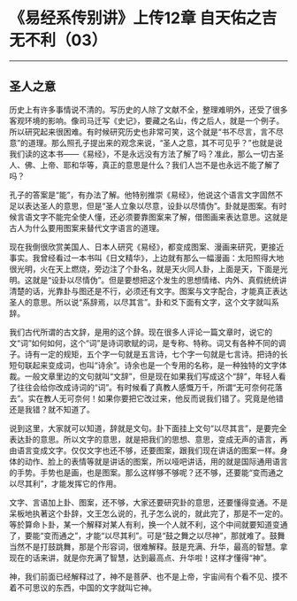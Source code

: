 # 《易经系传别讲》上传12章 自天佑之吉无不利（03）

------

## 圣人之意

历史上有许多事情说不清的。写历史的人除了文献不全，整理难明外，还受了很多客观环境的影响。像司马迁写《史记》，要藏之名山，传之后人，就是一个例子。所以研究起来很困难。有时候研究历史也非常可笑，这个就是“书不尽言，言不尽意”的道理。那么照孔子提出来的观念来说，“圣人之意，其不可见乎？”也就是说我们读的这本书——《易经》，不是永远没有方法了解了吗？准此，那么一切古圣人、佛、上帝、耶和华等，真正的意思是什么？我们人岂不是也永远不能了解了吗？

孔子的答案是“能”，有办法了解。他特别推崇《易经》，他说这个语言文字固然不足以表达圣人的意思，但是“圣人立象以尽意，设卦以尽情伪”。卦就是图案。有时候言语文字不能完全使人懂，还必须要靠图案来了解，借图画来表达意思。这就是古人为什么要用图案来替代文字语言的道理。

现在我倒很欣赏美国人、日本人研究《易经》，都变成图案、漫画来研究，更接近事实。我曾经看过一本书叫《日文精华》，上边就有那么一幅漫画：太阳照得大地很光明，火在天上燃烧，旁边注了个卦名，就是天火同人卦，上面是天，下面是光明。这就是“设卦以尽情伪”。但是要想把这个发生的思想情绪、内外、真假统统讲清楚的话，光靠卦与图还是不行，必须还有文字。图案与文字配合，才能真正表达圣人的意思。所以说“系辞焉，以尽其言”。卦和爻下面有文字，这个文字就叫系辞。

我们古代所谓的古文辞，是用的这个辞。现在很多人评论一篇文章时，说它的文“词”如何如何，这个“词”是诗词歌赋的词，是专称、特称。词又有各种不同的调子。诗有一定的规矩，五个字一句就是五言诗，七个字一句就是七言诗。把诗的长短句联起来变成词，也叫“诗余”。诗余也是一个专用的名称，是一种独特的文字体裁。一般文章里边的文句就叫“文辞”，但是现在如果我们写成这个“辞”，年轻人看了往往会给你改成诗词的“词”。有时候看了真教人感慨万千，所谓“无可奈何花落去”。实在教人无可奈何！如果你要把它改过来，他反而说我们错了。究竟是他错还是我错？就不知道了。

说到这里，大家就可以知道，辞就是文句。卦下面挂上文句“以尽其言”，是要完全表达卦的意思。所以文字的意思，就是把我们的思想、意思，变成无声的语言，再由语言变成文字。仅仅文字也还不够，还要图案，跟我们现在讲话的图案一样。身体的动作、脸上的表情等就是讲话的图案，所以哑吧讲话，用的就是国际通用语言的手势。手势也是画，也是图案。那么这样够不够呢？还不够，还要能“变而通之以尽其利”，才能发挥它的作用。

文字、言语加上卦、图案，还不够，大家还要研究卦的意思，还要懂得变通。不是呆板地执著这个卦辞，文王怎么说的，孔子怎么说的，就此完了，那是不一定的。等於算命卜卦，某一个解释对某人有利，换一个人就不利，这个中间就要知道变通了，要能“变而通之”，才能“以尽其利”。可是“鼓之舞之以尽神”，那就难了。鼓舞当然不是打鼓跳舞，那是个形容词，很难解释。鼓是充满、升华，最高的智慧。拿现在的话来讲，就是你充满了智慧，达到最高点、升华啦！这样才懂得“神”。

神，我们前面已经解释过了，神不是菩萨、也不是上帝，宇宙间有个看不见、摸不着不可思议的东西，中国的文字就叫它神。